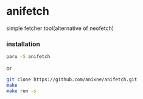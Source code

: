 # anifetch
simple fetcher tool(alternative of neofetch)

### installation
```bash
paru -S anifetch
```
or
```bash
git clone https://github.com/anixne/anifetch.git
make
make run -s
```
